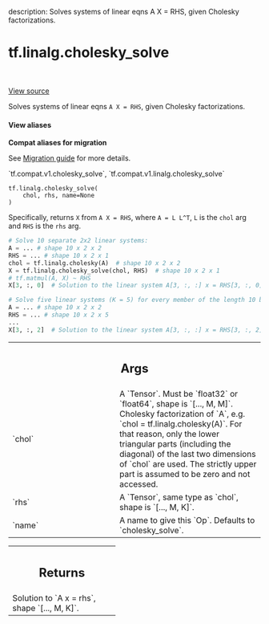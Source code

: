 description: Solves systems of linear eqns A X = RHS, given Cholesky factorizations.

<div itemscope itemtype="http://developers.google.com/ReferenceObject">
<meta itemprop="name" content="tf.linalg.cholesky_solve" />
<meta itemprop="path" content="Stable" />
</div>

# tf.linalg.cholesky_solve

<!-- Insert buttons and diff -->

<table class="tfo-notebook-buttons tfo-api nocontent" align="left">

</table>

<a target="_blank" class="external" href="/code/stable/tensorflow/python/ops/linalg_ops.py">View source</a>



Solves systems of linear eqns `A X = RHS`, given Cholesky factorizations.

<section class="expandable">
  <h4 class="showalways">View aliases</h4>
  <p>
<b>Compat aliases for migration</b>
<p>See
<a href="https://www.tensorflow.org/guide/migrate">Migration guide</a> for
more details.</p>
<p>`tf.compat.v1.cholesky_solve`, `tf.compat.v1.linalg.cholesky_solve`</p>
</p>
</section>

<pre class="devsite-click-to-copy prettyprint lang-py tfo-signature-link">
<code>tf.linalg.cholesky_solve(
    chol, rhs, name=None
)
</code></pre>



<!-- Placeholder for "Used in" -->

Specifically, returns `X` from `A X = RHS`, where `A = L L^T`, `L` is the
`chol` arg and `RHS` is the `rhs` arg.

```python
# Solve 10 separate 2x2 linear systems:
A = ... # shape 10 x 2 x 2
RHS = ... # shape 10 x 2 x 1
chol = tf.linalg.cholesky(A)  # shape 10 x 2 x 2
X = tf.linalg.cholesky_solve(chol, RHS)  # shape 10 x 2 x 1
# tf.matmul(A, X) ~ RHS
X[3, :, 0]  # Solution to the linear system A[3, :, :] x = RHS[3, :, 0]

# Solve five linear systems (K = 5) for every member of the length 10 batch.
A = ... # shape 10 x 2 x 2
RHS = ... # shape 10 x 2 x 5
...
X[3, :, 2]  # Solution to the linear system A[3, :, :] x = RHS[3, :, 2]
```

<!-- Tabular view -->
 <table class="responsive fixed orange">
<colgroup><col width="214px"><col></colgroup>
<tr><th colspan="2"><h2 class="add-link">Args</h2></th></tr>

<tr>
<td>
`chol`
</td>
<td>
 A `Tensor`.  Must be `float32` or `float64`, shape is `[..., M, M]`.
Cholesky factorization of `A`, e.g. `chol = tf.linalg.cholesky(A)`.
For that reason, only the lower triangular parts (including the diagonal)
of the last two dimensions of `chol` are used.  The strictly upper part is
assumed to be zero and not accessed.
</td>
</tr><tr>
<td>
`rhs`
</td>
<td>
 A `Tensor`, same type as `chol`, shape is `[..., M, K]`.
</td>
</tr><tr>
<td>
`name`
</td>
<td>
 A name to give this `Op`.  Defaults to `cholesky_solve`.
</td>
</tr>
</table>



<!-- Tabular view -->
 <table class="responsive fixed orange">
<colgroup><col width="214px"><col></colgroup>
<tr><th colspan="2"><h2 class="add-link">Returns</h2></th></tr>
<tr class="alt">
<td colspan="2">
Solution to `A x = rhs`, shape `[..., M, K]`.
</td>
</tr>

</table>

